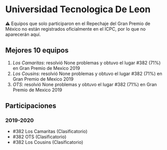 # Universidad Tecnologica De Leon

:warning: Equipos que solo participaron en el Repechaje del Gran Premio de México no están registrados oficialmente en el ICPC, por lo que no aparecerán aquí.

## Mejores 10 equipos

1. _Los Camaritas_: resolvió None problemas y obtuvo el lugar #382 (71%) en Gran Premio de Mexico 2019
1. _Los Cousins_: resolvió None problemas y obtuvo el lugar #382 (71%) en Gran Premio de Mexico 2019
1. _OTS_: resolvió None problemas y obtuvo el lugar #382 (71%) en Gran Premio de Mexico 2019

## Participaciones

### 2019-2020

- #382 Los Camaritas (Clasificatorio)
- #382 OTS (Clasificatorio)
- #382 Los Cousins (Clasificatorio)



